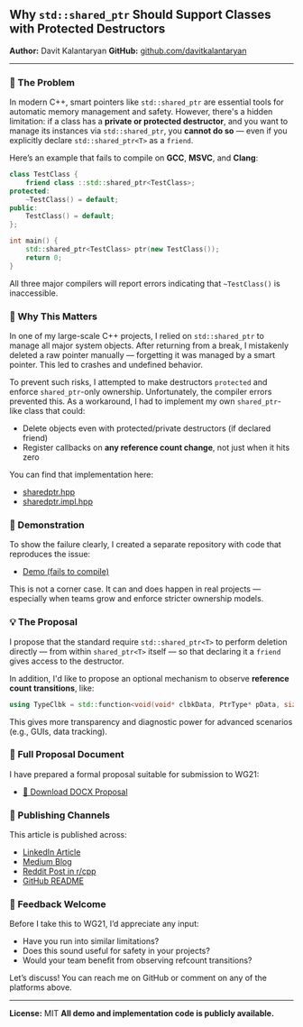 ## Why `std::shared_ptr` Should Support Classes with Protected Destructors

**Author:** Davit Kalantaryan
**GitHub:** [github.com/davitkalantaryan](https://github.com/davitkalantaryan)

---

### 🧩 The Problem

In modern C++, smart pointers like `std::shared_ptr` are essential tools for automatic memory management and safety. However, there's a hidden limitation: if a class has a **private or protected destructor**, and you want to manage its instances via `std::shared_ptr`, you **cannot do so** — even if you explicitly declare `std::shared_ptr<T>` as a `friend`.

Here’s an example that fails to compile on **GCC**, **MSVC**, and **Clang**:

```cpp
class TestClass {
    friend class ::std::shared_ptr<TestClass>;
protected:
    ~TestClass() = default;
public:
    TestClass() = default;
};

int main() {
    std::shared_ptr<TestClass> ptr(new TestClass());
    return 0;
}
```

All three major compilers will report errors indicating that `~TestClass()` is inaccessible.

### 🧵 Why This Matters

In one of my large-scale C++ projects, I relied on `std::shared_ptr` to manage all major system objects. After returning from a break, I mistakenly deleted a raw pointer manually — forgetting it was managed by a smart pointer. This led to crashes and undefined behavior.

To prevent such risks, I attempted to make destructors `protected` and enforce `shared_ptr`-only ownership. Unfortunately, the compiler errors prevented this. As a workaround, I had to implement my own `shared_ptr`-like class that could:

* Delete objects even with protected/private destructors (if declared friend)
* Register callbacks on **any reference count change**, not just when it hits zero

You can find that implementation here:

* [sharedptr.hpp](https://github.com/davitkalantaryan/cpputils/blob/master/include/cpputils/sharedptr.hpp)
* [sharedptr.impl.hpp](https://github.com/davitkalantaryan/cpputils/blob/master/include/cpputils/sharedptr.impl.hpp)

### 🧪 Demonstration

To show the failure clearly, I created a separate repository with code that reproduces the issue:

* [Demo (fails to compile)](https://github.com/davitkalantaryan/demo-cpputils)

This is not a corner case. It can and does happen in real projects — especially when teams grow and enforce stricter ownership models.

### 💡 The Proposal

I propose that the standard require `std::shared_ptr<T>` to perform deletion directly — from within `shared_ptr<T>` itself — so that declaring it a `friend` gives access to the destructor.

In addition, I'd like to propose an optional mechanism to observe **reference count transitions**, like:

```cpp
using TypeClbk = std::function<void(void* clbkData, PtrType* pData, size_t refBefore, size_t refAfter)>;
```

This gives more transparency and diagnostic power for advanced scenarios (e.g., GUIs, data tracking).

### 📄 Full Proposal Document

I have prepared a formal proposal suitable for submission to WG21:

* [📄 Download DOCX Proposal](https://github.com/davitkalantaryan/demo-cpputils/releases)

### 🧭 Publishing Channels

This article is published across:

* [LinkedIn Article](#)
* [Medium Blog](#)
* [Reddit Post in r/cpp](#)
* [GitHub README](https://github.com/davitkalantaryan/demo-cpputils)

### 🙏 Feedback Welcome

Before I take this to WG21, I’d appreciate any input:

* Have you run into similar limitations?
* Does this sound useful for safety in your projects?
* Would your team benefit from observing refcount transitions?

Let’s discuss! You can reach me on GitHub or comment on any of the platforms above.

---

**License:** MIT
**All demo and implementation code is publicly available.**

